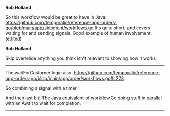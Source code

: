 **Rob Holland**

So this workflow would be great to have in
Java: https://github.com/temporalio/reference-app-orders-go/blob/main/app/shipment/workflows.go It's quite short, and
covers waiting for and sending signals. Good example of human involvement. (edited)

**Rob Holland**

Skip over/elide anything you think isn't relevant to showing how it works


----

The waitForCustomer logic
also: https://github.com/temporalio/reference-app-orders-go/blob/main/app/order/workflows.go#L223

So combining a signal with a timer

And then last bit: The Java equivalent of workflow.Go doing stuff in parallel with an Await to wait for completion.

----